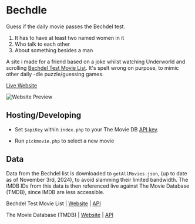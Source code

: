 # Bechdle

Guess if the daily movie passes the Bechdel test.

1. It has to have at least two named women in it
2. Who talk to each other
3. About something besides a man

A site i made for a friend based on a joke whilst watching Underworld and scrolling [Bechdel Test Movie List](https://bechdeltest.com/). It's spelt wrong on purpose, to mimic other daily -dle puzzle/guessing games. 


[Live Website](https://bonesfor.sale/bechdle/)

![Website Preview](https://bonesfor.sale/bechdle/bechdle-preview.png "Website Preview")

## Hosting/Developing
* Set `$apiKey` within `index.php` to your The Movie DB [API key](https://developer.themoviedb.org/docs/getting-started).

* Run `pickmovie.php` to select a new movie

## Data

Data from the Bechdel list is downloaded to `getAllMovies.json`, (up to date as of November 3rd, 2024), to avoid slamming their limited bandwidth. The IMDB IDs from this data is then referenced live against The Movie Database (TMDB), since IMDB are less accessible. 

Bechdel Test Movie List |
[Website](https://bechdeltest.com/) |
[API](https://bechdeltest.com/api/v1/doc)

The Movie Database (TMDB) |
[Website](https://www.themoviedb.org) |
[API](https://developer.themoviedb.org/docs/getting-started)
